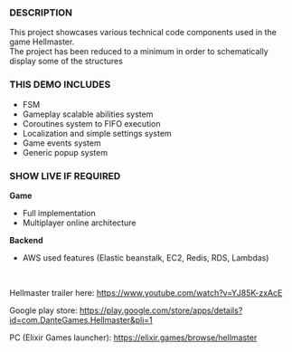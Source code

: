 <b><H3>DESCRIPTION</H3></b>

This project showcases various technical code components used in the game Hellmaster.<br>
The project has been reduced to a minimum in order to schematically display some of the structures

<b><H3>THIS DEMO INCLUDES</H3></b>
- FSM
- Gameplay scalable abilities system
- Coroutines system to FIFO execution
- Localization and simple settings system
- Game events system
- Generic popup system
  
<b><H3>SHOW LIVE IF REQUIRED</H3></b>

<b>Game</b>
- Full implementation
- Multiplayer online architecture

<b>Backend</b>
- AWS used features (Elastic beanstalk, EC2, Redis, RDS, Lambdas)

<br>

Hellmaster trailer here: https://www.youtube.com/watch?v=YJ85K-zxAcE

Google play store: https://play.google.com/store/apps/details?id=com.DanteGames.Hellmaster&pli=1

PC (Elixir Games launcher): https://elixir.games/browse/hellmaster

